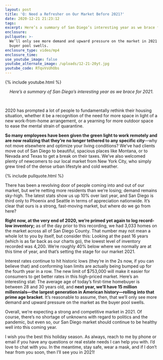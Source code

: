 ```yaml
---
layout: post
title: 'Q: Need a Refresher on Our Market Before 2021?'
date: 2020-12-21 21:23:12
tags:
excerpt: Here’s a summary of San Diego’s interesting year as we brace for 2021.
enclosure:
pullquote: >-
  We’ll only see more demand and upward pressure on the market in 2021 as the
  buyer pool swells.
enclosure_type: video/mp4
enclosure_time:
use_youtube_image: false
youtube_alternate_image: /uploads/12-21-20yt.jpg
youtube_code: RTqvVsUhObs
---
```


{% include youtube.html %}

<center><em>Here’s a summary of San Diego’s interesting year as we brace for 2021.</em></center>

&nbsp;

2020 has prompted a lot of people to fundamentally rethink their housing situation, whether it be a recognition of the need for more space in light of a new work-from-home arrangement, or a yearning for more outdoor space to ease the mental strain of quarantine.**&nbsp;**

**So many employees have been given the green light to work remotely and are now realizing that they’re no longer tethered to any specific city**—why not move elsewhere and optimize your living conditions? We’ve had clients move out of San Diego to beautiful, spacious places like Montana, or to Nevada and Texas to get a break on their taxes. We’ve also welcomed plenty of newcomers to our local market from New York City, who simply grew tired of the dense urban lifestyle and cold weather.&nbsp;

{% include pullquote.html %}

There has been a revolving door of people coming into and out of our market, but we’re netting more residents than we’re losing; demand remains sky-high. The latest stats show us up 10% over last year, and San Diego is third only to Phoenix and Seattle in terms of appreciation nationwide. It’s clear that ours is a strong, fast-moving market, but where do we go from here?&nbsp;

**Right now, at the very end of 2020, we’re primed yet again to log record-low inventory;** as of the day prior to this recording, we had 3,033 homes on the market across all of San Diego County. That number may not mean a whole lot to you by itself, but consider this: Looking at the past 16 years (which is as far back as our charts go), the lowest level of inventory recorded was 4,200. We’re roughly 40% below where we normally are at this time of year, and that’s setting the stage for our market 2021.&nbsp;

Interest rates continue to hit historic lows (they’re in the 2s now, if you can believe that) and conforming loan limits are actually being bumped up for the fourth year in a row. The new limit of $753,000 will make it easier for consumers to get better rates in this high-priced market. Here’s an interesting stat: The average age of today’s first-time homebuyer is between 28 and 30 years old, and **next year, we’ll have 15 million millennials—the largest generation in American history—rolling into that prime age bracket**. It’s reasonable to assume, then, that we’ll only see more demand and upward pressure on the market as the buyer pool swells.&nbsp;

Overall, we’re expecting a strong and competitive market in 2021. Of course, there’s no shortage of unknowns with regard to politics and the pandemic, but even so, our San Diego market should continue to be healthy well into this coming year.&nbsp;

I wish you the best this holiday season. As always, reach to me by phone or email if you have any questions or real estate needs I can help you with. I’d love to chat with you. In the meantime, stay safe, wear a mask, and if I don’t hear from you soon, then I’ll see you in 2021\!

